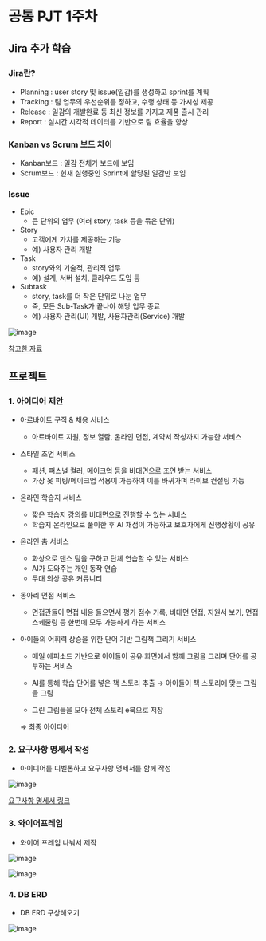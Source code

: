# 공통 PJT 1주차
## Jira 추가 학습

### Jira란?

- Planning : user story 및 issue(일감)를 생성하고 sprint를 계획
- Tracking : 팀 업무의 우선순위를 정하고, 수행 상태 등 가시성 제공
- Release : 일감의 개발완료 등 최신 정보를 가지고 제품 출시 관리
- Report : 실시간 시각적 데이터를 기반으로 팀 효율을 향상

### Kanban vs Scrum 보드 차이

- Kanban보드 : 일감 전체가 보드에 보임
- Scrum보드 : 현재 실행중인 Sprint에 할당된 일감만 보임

### Issue

- Epic
    - 큰 단위의 업무 (여러 story, task 등을 묶은 단위)
- Story
    - 고객에게 가치를 제공하는 기능
    - 예) 사용자 관리 개발
- Task
    - story와의 기술적, 관리적 업무
    - 예) 설계, 서버 설치, 클라우드 도입 등
- Subtask
    - story, task를 더 작은 단위로 나눈 업무
    - 즉, 모든 Sub-Task가 끝나야 해당 업무 종료
    - 예) 사용자 관리(UI) 개발, 사용자관리(Service) 개발

![image](/uploads/29a44679a9df85e82e84628c5287c600/image.png)

[참고한 자료](https://medium.com/dtevangelist/devops-jira%EB%A5%BC-%ED%99%9C%EC%9A%A9%ED%95%9C-%ED%98%91%EC%97%85-1%EB%B6%80-63c71489f21d)

## 프로젝트

### 1. 아이디어 제안

- 아르바이트 구직 & 채용 서비스
    - 아르바이트 지원, 정보 열람, 온라인 면접, 계약서 작성까지 가능한 서비스
- 스타일 조언 서비스
    - 패션, 퍼스널 컬러, 메이크업 등을 비대면으로 조언 받는 서비스
    - 가상 옷 피팅/메이크업 적용이 가능하여 이를 바꿔가며 라이브 컨설팅 가능
- 온라인 학습지 서비스
    - 짧은 학습지 강의를 비대면으로 진행할 수 있는 서비스
    - 학습지 온라인으로 풀이한 후 AI 채점이 가능하고 보호자에게 진행상황이 공유
- 온라인 춤 서비스
    - 화상으로 댄스 팀을 구하고 단체 연습할 수 있는 서비스
    - AI가 도와주는 개인 동작 연습
    - 무대 의상 공유 커뮤니티
- 동아리 면접 서비스
    - 면접관들이 면접 내용 들으면서 평가 점수 기록, 비대면 면접, 지원서 보기, 면접 스케줄링 등 한번에 모두 가능하게 하는 서비스
- 아이들의 어휘력 상승을 위한 단어 기반 그림책 그리기 서비스
    - 매일 에피소드 기반으로 아이들이 공유 화면에서 함께 그림을 그리며 단어를 공부하는 서비스
    - AI를 통해 학습 단어를 넣은 책 스토리 추출 → 아이들이 책 스토리에 맞는 그림을 그림
        
    - 그린 그림들을 모아 전체 스토리 e북으로 저장
    
    ⇒ 최종 아이디어
    

### 2. 요구사항 명세서 작성

- 아이디어를 디벨롭하고 요구사항 명세서를 함께 작성

![image](/uploads/93a8afd62785e5ca1167123cb5a7b40f/image.png)

[요구사항 명세서 링크](https://www.notion.so/9906dc1835174d21bb129ba747848faf?v=17c5aafc5df581e29097000cbf0c22a0)

### 3. 와이어프레임

- 와이어 프레임 나눠서 제작

![image](/uploads/0582a570ca9dfcca765a647c4043a03f/image.png)

![image](/uploads/83cdbd91d15c9e2e78039e503dc3cf95/image.png)

### 4. DB ERD

- DB ERD 구상해오기

![image](/uploads/3e6577ebe468c076ce59fceb1af03e1f/image.png)



